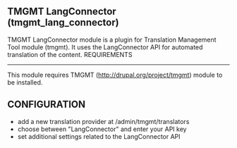 ## TMGMT LangConnector (tmgmt_lang_connector)

TMGMT LangConnector module is a plugin for Translation Management Tool module (tmgmt).
It uses the LangConnector API for automated translation of the content.
REQUIREMENTS

---

This module requires TMGMT (http://drupal.org/project/tmgmt) module to be
installed.

## CONFIGURATION

- add a new translation provider at /admin/tmgmt/translators
- choose between "LangConnector" and enter your API key
- set additional settings related to the LangConnector API
